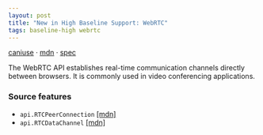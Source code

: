 ```yaml
---
layout: post
title: "New in High Baseline Support: WebRTC"
tags: baseline-high webrtc
---
```


[caniuse](https://caniuse.com/?search=webrtc) · [mdn](https://developer.mozilla.org/en-US/search?q=WebRTC) · [spec](https://w3c.github.io/webrtc-pc/)

The WebRTC API establishes real-time communication channels directly between browsers. It is commonly used in video conferencing applications.

### Source features

- ``api.RTCPeerConnection`` [[mdn]](https://developer.mozilla.org/en-US/search?q=api.RTCPeerConnection)
- ``api.RTCDataChannel`` [[mdn]](https://developer.mozilla.org/en-US/search?q=api.RTCDataChannel)

